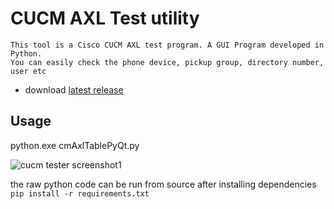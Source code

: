 # CUCM AXL Test utility


```
This tool is a Cisco CUCM AXL test program. A GUI Program developed in Python.
You can easily check the phone device, pickup group, directory number, user etc
```
- download [latest release](https://github.com/insung-infomation/cucmtest)

## Usage
python.exe cmAxlTablePyQt.py

![cucm tester screenshot1](https://user-images.githubusercontent.com/87967653/127259672-c8564aa5-5b1b-4736-9d08-3959e6fa8492.png)


the raw python code can be run from source after installing dependencies `pip install -r requirements.txt`
